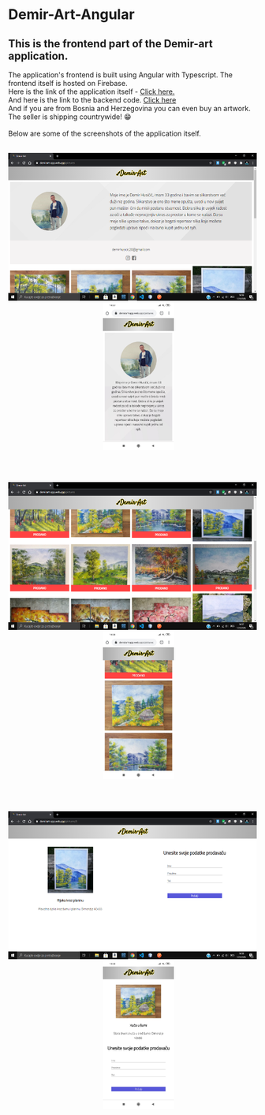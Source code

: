 # Demir-Art-Angular

## This is the frontend part of the Demir-art application.<br>
The application's frontend is built using Angular with Typescript. The frontend itself is hosted on Firebase.<br>
Here is the link of the application itself - <a href="https://demirart-app.web.app" target="blank">Click here.</a><br>
And here is the link to the backend code. <a href="https://github.com/Imran-Sehic/Demir-Art-Spring-Boot" target="blank">Click here</a><br>
And if you are from Bosnia and Herzegovina you can even buy an artwork. The seller is shipping countrywide! 😁<br><br>
Below are some of the screenshots of the application itself.<br><br>

<p align="center"><img src="screenshots/screenshot1.png" height=300>&nbsp;&nbsp;&nbsp;&nbsp;&nbsp;&nbsp;<img src="screenshots/screenshot4.jpg" height=300></p></br><br>
<p align="center"><img src="screenshots/screenshot2.png" height=300>&nbsp;&nbsp;&nbsp;&nbsp;&nbsp;&nbsp;<img src="screenshots/screenshot5.jpg" height=300></p></br><br>
<p align="center"><img src="screenshots/screenshot3.png" height=300>&nbsp;&nbsp;&nbsp;&nbsp;&nbsp;&nbsp;<img src="screenshots/screenshot6.jpg" height=300></p>
